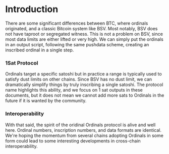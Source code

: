# Introduction

There are some significant differences between BTC, where ordinals originated, and a classic Bitcoin system like BSV. Most notably, BSV does not have taproot or segregated witness. This is not a problem on BSV, since most data limits are either lifted or very high. We can simply put the ordinals in an output script, following the same pushdata scheme, creating an inscribed ordinal in a single step.

### 1Sat Protocol

Ordinals target a specific satoshi but in practice a range is typically used to satisfy dust limits on other chains. Since BSV has no dust limit, we can dramatically simplify things by truly inscribing a single satoshi. The protocol name highlights this ability, and we focus on 1 sat outputs in these documents, but it does not mean we cannot add more sats to Ordinals in the future if it is wanted by the community.

### Interoperability

With that said, the spirit of the oridinal Ordinals protocol is alive and well here. Ordinal numbers, inscription numbers, and data formats are identical. We're hoping the momentum from several chains adopting Ordinals in some form could lead to some interesting developments in cross-chain interoperability.
